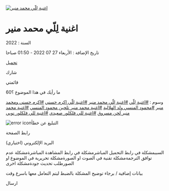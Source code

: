 [![اغنية لِلّي محمد منير](https://img.downet.net/thumb/260x380/uploads/Vp09x.jpg)](https://img.downet.net/uploads/Vp09x.jpg)

# اغنية لِلّي محمد منير

السنة : 2022

تاريخ الإضافة : الأربعاء 27 07 2022 - 01:50 صباحا

[تحميل](https://ak.sv/mix/787/%D8%A7%D8%BA%D9%86%D9%8A%D8%A9-%D9%84%D9%84%D9%8A-%D9%85%D8%AD%D9%85%D8%AF-%D9%85%D9%86%D9%8A%D8%B1#downloads)

شارك

قائمتي

ما رأيك في هذا الموضوع ؟60

وسوم : [#اغنية لِلّي](https://ak.sv/mix/787/%D8%A7%D8%BA%D9%86%D9%8A%D8%A9-%D9%84%D9%84%D9%8A-%D9%85%D8%AD%D9%85%D8%AF-%D9%85%D9%86%D9%8A%D8%B1) [#اغنية لِلّي محمد منير](https://ak.sv/mix/787/%D8%A7%D8%BA%D9%86%D9%8A%D8%A9-%D9%84%D9%84%D9%8A-%D9%85%D8%AD%D9%85%D8%AF-%D9%85%D9%86%D9%8A%D8%B1) [#اغنية لِلّي اكرم حسني](https://ak.sv/mix/787/%D8%A7%D8%BA%D9%86%D9%8A%D8%A9-%D9%84%D9%84%D9%8A-%D9%85%D8%AD%D9%85%D8%AF-%D9%85%D9%86%D9%8A%D8%B1) [#اكرم حسني ومحمد منير](https://ak.sv/mix/787/%D8%A7%D8%BA%D9%86%D9%8A%D8%A9-%D9%84%D9%84%D9%8A-%D9%85%D8%AD%D9%85%D8%AF-%D9%85%D9%86%D9%8A%D8%B1) [#محمود المنسي ولد الهلالية](https://ak.sv/mix/787/%D8%A7%D8%BA%D9%86%D9%8A%D8%A9-%D9%84%D9%84%D9%8A-%D9%85%D8%AD%D9%85%D8%AF-%D9%85%D9%86%D9%8A%D8%B1) [#اغنية محمد منير تلحين محمود المنسي](https://ak.sv/mix/787/%D8%A7%D8%BA%D9%86%D9%8A%D8%A9-%D9%84%D9%84%D9%8A-%D9%85%D8%AD%D9%85%D8%AF-%D9%85%D9%86%D9%8A%D8%B1) [#اغنية محمد منير لحن مسروق](https://ak.sv/mix/787/%D8%A7%D8%BA%D9%86%D9%8A%D8%A9-%D9%84%D9%84%D9%8A-%D9%85%D8%AD%D9%85%D8%AF-%D9%85%D9%86%D9%8A%D8%B1) [#اغنية للي فلكلور صعيدي](https://ak.sv/mix/787/%D8%A7%D8%BA%D9%86%D9%8A%D8%A9-%D9%84%D9%84%D9%8A-%D9%85%D8%AD%D9%85%D8%AF-%D9%85%D9%86%D9%8A%D8%B1) [#اغنية للي فلكلور نوبي](https://ak.sv/mix/787/%D8%A7%D8%BA%D9%86%D9%8A%D8%A9-%D9%84%D9%84%D9%8A-%D9%85%D8%AD%D9%85%D8%AF-%D9%85%D9%86%D9%8A%D8%B1)

![error icon](https://ak.sv/style/assets/images/report.svg)التبليغ عن خطأ

رابط الصفحة

البريد الإلكتروني (اختياري)

السببمشكلة في رابط التحميل المباشرمشكلة في رابط المشاهدة المباشرةمشكلة عدم توافق الترجمةمشكلة تقنية في الصوت او الصورةمشكلة تحريرية في الموضوع او الصورطلب تحديث جودةمشكلة اخرى

بيانات إضافية / برجاء توضيح المشكلة بالضبط ليتم التعامل معها باسرع وقت

ارسال